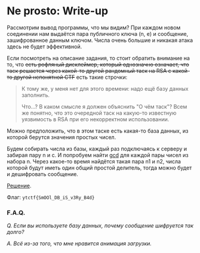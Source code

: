 # Ne prosto: Write-up

Рассмотрим вывод программы, что мы видим? При каждом новом соединении нам выдаётся пара публичного 
ключа (n, e) и сообщение, зашифрованное данным ключом. Числа очень большие и никакая атака здесь не 
будет эффективной.

Если посмотреть на описание задания, то стоит обратить внимание на то, что ~~есть рофляный 
дисклеймер, который однозначно означает, что таск решается через какой-то другой рандомный таск на 
RSA с какой-то другой непонятной CTF~~ есть такие строчки:

> К тому же, у меня нет для этого времени: надо ещё базу данных заполнить.
>
> Что...? В каком смысле я должен объяснить "О чём таск"? Всем же понятно, что это очередной таск на
> какую-то известную уязвимость в RSA при его некорректном использовании.

Можно предположить, что в этом таске есть какая-то база данных, из которой берутся значения простых 
чисел.

Будем собирать числа из базы, каждый раз подключаясь к серверу и забирая пару n и c. И попробуем 
найти [gcd][gcd] для каждой пары чисел из набора n. Через какое-то время найдётся такая пара 
n1 и n2, числа которой будут иметь один общий простой делитель, тогда можно будет и дешифровать 
сообщение.

[Решение](private/solve.py).

Флаг: `ytctf{SmOOl_DB_iS_v3Ry_B4d}`

### F.A.Q.
  _Q. Если вы используете базу данных, почему сообщение шифруется так долго?_

  _A. Всё из-за того, что мне нравится анимация загрузки._

[gcd]: https://en.wikipedia.org/wiki/Greatest_common_divisor
